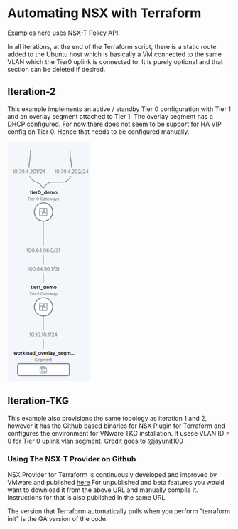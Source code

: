 # Automating NSX with Terraform

Examples here uses NSX-T Policy API. 

In all iterations, at the end of the Terraform script, there is a static route added to the Ubuntu host which is basically a VM connected to the same VLAN which the Tier0 uplink is connected to. It is purely optional and that section can be deleted if desired.


## Iteration-2

This example implements an active / standby Tier 0 configuration with Tier 1 and an overlay segment attached to Tier 1. The overlay segment has a DHCP configured. For now there does not seem to be support for HA VIP config on Tier 0. Hence that needs to be configured manually.

![](Topology.png)


## Iteration-TKG

This example also provisions the same topology as iteration 1 and 2, however it has the Github based binaries for NSX Plugin for Terraform and configures the environment for VNware TKG installation. It usese VLAN ID = 0 for Tier 0 uplink vlan segment. Credit goes to [@jayunit100](https://github.com/jayunit100)

### Using The NSX-T Provider on Github

NSX Provider for Terraform is continuously developed and improved by VMware and published [here](https://github.com/terraform-providers/terraform-provider-nsxt#developing-the-provider) For unpublished and beta features you would want to download it from the above URL and manually compile it. Instructions for that is also published in the same URL.

The version that Terraform automatically pulls when you perform "terraform init" is the GA version of the code. 

